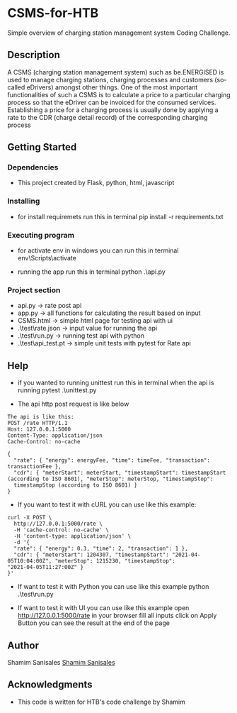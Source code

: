 # CSMS-for-HTB
Simple overview of charging station management system Coding Challenge.

## Description
A  CSMS  (charging  station  management  system)  such  as  be.ENERGISED  is  used  to  manage  charging  stations,  charging 
processes and customers (so-called eDrivers) amongst other things.
One of the most important functionalities of such a CSMS is to calculate a price to a particular charging process so that 
the  eDriver  can  be  invoiced  for  the  consumed  services.  Establishing  a  price  for  a  charging  process  is  usually  done  by 
applying a rate to the CDR (charge detail record) of the corresponding charging process

## Getting Started
### Dependencies
* This project created by Flask, python, html, javascript

### Installing
* for install requiremets run this in terminal
pip install -r requirements.txt

### Executing program
* for activate env in windows you can run this in terminal
env\Scripts\activate 

* running the app run this in terminal
python .\api.py 

### Project section
* api.py -> rate post api
* app.py -> all functions for calculating the result based on input
* CSMS.html -> simple html page for testing api with ui
* .\test\rate.json -> input value for running the api
* .\test\run.py -> running test api with python
* .\test\api_test.pt -> simple unit tests with pytest for Rate api

## Help
* if you wanted to running unittest run this in terminal when the api is running
pytest .\unittest.py

* The api http post request is like below 
```
The api is like this:
POST /rate HTTP/1.1
Host: 127.0.0.1:5000
Content-Type: application/json
Cache-Control: no-cache

{
  "rate": { "energy": energyFee, "time": timeFee, "transaction": transactionFee },
  "cdr": { "meterStart": meterStart, "timestampStart": timestampStart (according to ISO 8601), "meterStop": meterStop, "timestampStop":
  timestampStop (according to ISO 8601) }
}
```

* If you want to test it with cURL you can use like this example:
```
curl -X POST \
  http://127.0.0.1:5000/rate \
  -H 'cache-control: no-cache' \
  -H 'content-type: application/json' \
  -d '{
  "rate": { "energy": 0.3, "time": 2, "transaction": 1 },
  "cdr": { "meterStart": 1204307, "timestampStart": "2021-04-05T10:04:00Z", "meterStop": 1215230, "timestampStop": 
"2021-04-05T11:27:00Z" }
}'

```

* If want to test it with Python you can use like this example
python .\test\run.py

* If want to test it with UI you can use like this example
open http://127.0.0.1:5000/rate in your browser
fill all inputs
click on Apply Button
you can see the result at the end of the page


## Author
Shamim Sanisales 
[Shamim Sanisales](https://shsanisales.ir)

## Acknowledgments
* This code is written for HTB's code challenge by Shamim
 